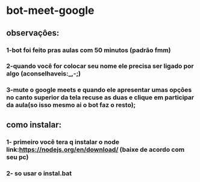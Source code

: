 # bot-meet-google
## observaçôes:
### 1-bot foi feito pras aulas com 50 minutos (padrão fmm)
### 2-quando você for colocar seu nome ele precisa ser ligado por algo (aconselhaveis:_,-;)
### 3-mute o google meets e quando ele apresentar umas opçôes no canto superior da tela recuse as duas e clique em participar da aula(so isso mesmo ai o bot faz o resto);
## como instalar:
### 1- primeiro você tera q instalar o node link:https://nodejs.org/en/download/ (baixe de acordo com seu pc)
### 2- so usar o instal.bat

